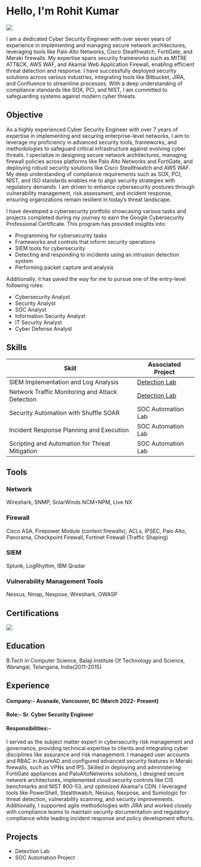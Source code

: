 # Hello, I'm Rohit Kumar
<a href="https://linkedin.com"><img src="https://www.linkedin.com/in/rohit-kumar-thota-59a853329/?&style=for-the-badge&logo=linkedin&logoColor=white" /></a>

I am a dedicated Cyber Security Engineer with over seven years of experience in implementing and managing secure network architectures, leveraging tools like Palo Alto Networks, Cisco Stealthwatch, FortiGate, and Meraki firewalls. My expertise spans security frameworks such as MITRE ATT&CK, AWS WAF, and Akamai Web Application Firewall, enabling efficient threat detection and response. I have successfully deployed security solutions across various industries, integrating tools like Bitbucket, JIRA, and Confluence to streamline processes. With a deep understanding of compliance standards like SOX, PCI, and NIST, I am committed to safeguarding systems against modern cyber threats.

## Objective

As a highly experienced Cyber Security Engineer with over 7 years of expertise in implementing and securing enterprise-level networks, I aim to leverage my proficiency in advanced security tools, frameworks, and methodologies to safeguard critical infrastructure against evolving cyber threats. I specialize in designing secure network architectures, managing firewall policies across platforms like Palo Alto Networks and FortiGate, and deploying robust security solutions like Cisco Stealthwatch and AWS WAF. My deep understanding of compliance requirements such as SOX, PCI, NIST, and ISO standards enables me to align security strategies with regulatory demands. I am driven to enhance cybersecurity postures through vulnerability management, risk assessment, and incident response, ensuring organizations remain resilient in today’s threat landscape.

I have developed a cybersecurity portfolio showcasing various tasks and projects completed during my journey to earn the Google Cybersecurity Professional Certificate. This program has provided insights into:
* Programming for cybersecurity tasks
* Frameworks and controls that inform security operations
* SIEM tools for cybersecurity
* Detecting and responding to incidents using an intrusion detection system
* Performing packet capture and analysis

Additionally, it has paved the way for me to pursue one of the entry-level following roles:
* Cybersecurity Analyst
* Security Analyst
* SOC Analyst
* Information Security Analyst
* IT Security Analyst
* Cyber Defense Analyst


## Skills

| Skill                                         | Associated Project         |
|-----------------------------------------------|----------------------------|
| SIEM Implementation and Log Analysis          | <a href="https://google.com">Detection Lab</a>|
| Network Traffic Monitoring and Attack Detection | <a href="https://google.com">Detection Lab</a>|
| Security Automation with Shuffle SOAR         | SOC Automation Lab|
| Incident Response Planning and Execution      | SOC Automation Lab|
| Scripting and Automation for Threat Mitigation | SOC Automation Lab|

## Tools

### Network
Wireshark, SNMP, SolarWinds NCM+NPM, Live NX

### Firewall
Cisco ASA, Firepower Module (context firewalls), ACLs, IPSEC, Palo Alto, Panorama, Checkpoint Firewall, Fortinet Firewall (Traffic Shaping)

### SIEM
Splunk, LogRhythm, IBM Qradar

### Vulnerability Management Tools
Nessus, Nmap, Nexpose, Wireshark, OWASP


## Certifications
<div>
<img src="https://img.shields.io/badge/-CCSP-007ACC?style=for-the-badge&logo=Certified%20Cloud%20Security%20Professional&logoColor=white" />
</div>

## Education
  B.Tech in Computer Science, Balaji Institute Of Technology and Science, Warangal, Telangana, India(2011-2015)

## Experience
#### Company:- Avanade, Vancouver, BC (March 2022- Present)
#### Role:- Sr. Cyber Security Engineer
#### Responsibilities:- 
  I served as the subject matter expert in cybersecurity risk management and governance, providing technical expertise to clients and integrating cyber disciplines like assurance and risk management. I managed user accounts and RBAC in AzureAD and configured advanced security features in Meraki firewalls, such as VPNs and IPS. Skilled in deploying and administering FortiGate appliances and PaloAltoNetworks solutions, I designed secure network architectures, implemented cloud security controls like CIS benchmarks and NIST 800-53, and optimized Akamai's CDN. I leveraged tools like PowerShell, Stealthwatch, Nessus, Nexpose, and Sumologic for threat detection, vulnerability scanning, and security improvements. Additionally, I supported agile methodologies with JIRA and worked closely with compliance teams to maintain security documentation and regulatory compliance while leading incident response and policy development efforts.

## Projects
- Detection Lab
- SOC Automation Project
